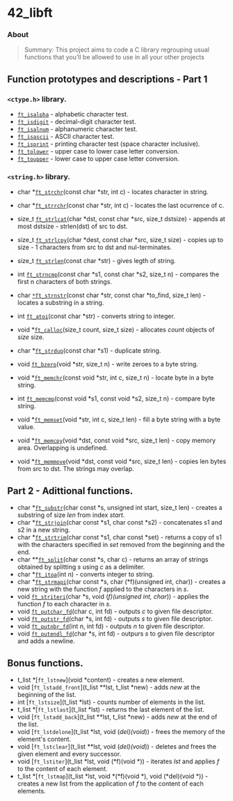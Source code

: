 # 42_libft
### About
<blockquote>Summary: This project aims to code a C library regrouping usual functions that you’ll
be allowed to use in all your other projects</blockquote>

## Function prototypes and descriptions - Part 1
### `<ctype.h>` library.
* [`ft_isalpha`](ft_isalpha.c) - alphabetic character test.
* [`ft_isdigit`](ft_isdigit.c) - decimal-digit character test.
* [`ft_isalnum`](ft_isalnum.c) - alphanumeric character test.
* [`ft_isascii`](ft_isascii.c) - ASCII character test.
* [`ft_isprint`](ft_isprint.c) - printing character test (space character inclusive).
* [`ft_tolower`](ft_tolower.c) - upper case to lower case letter conversion.
* [`ft_toupper`](ft_toupper.c) - lower case to upper case letter conversion.

### `<string.h>` library.
* char		*[`ft_strchr`](ft_strchr.c)(const char *str, int c) - locates character in string.
* char		*[`ft_strrchr`](ft_strrchr.c)(const char *str, int c) - locates the last ocurrence of c.
* size_t	[`ft_strlcat`](ft_strlcat.c)(char *dst, const char *src, size_t dstsize) - appends at most dstsize - strlen(dst) of src to dst.
* size_t	[`ft_strlcpy`](ft_strlcpy.c)(char *dest, const char *src, size_t size) - copies up to size - 1 characters from src to dst and nul-terminates.
* size_t	[`ft_strlen`](ft_strlen.c)(const char *str) - gives legth of string.
* int		[`ft_strncmp`](ft_strncmp.c)(const char *s1, const char *s2, size_t n) - compares the first n characters of both strings.
* char		[`*ft_strnstr`](ft_strnstr.c)(const char *str, const char *to_find, size_t len) - locates a substring in a string.
* int		[`ft_atoi`](ft_atoi.c)(const char *str) - converts string to integer.
* void		*[`ft_calloc`](ft_calloc.c)(size_t count, size_t size) - allocates _count_ objects of _size_ size.
* char		*[`ft_strdup`](ft_strdup.c)(const char *s1) - duplicate string.

* void	[`ft_bzero`](ft_bzero.c)(void *str, size_t n) - write zeroes to a byte string.
* void	*[`ft_memchr`](ft_memchr.c)(const void *str, int c, size_t n) - locate byte in a byte string.
* int	[`ft_memcmp`](ft_memcmp.c)(const void *s1, const void *s2, size_t n) - compare byte string.
* void	*[`ft_memset`](ft_memset.c)(void *str, int c, size_t len) - fill a byte string with a byte value.
* void	*[`ft_memcpy`](ft_memcpy.c)(void *dst, const void *src, size_t len) - copy memory area. Overlapping is undefined.
* void	*[`ft_memmove`](ft_memmove.c)(void *dst, const void *src, size_t len) - copies len bytes from src to dst. The strings may overlap.

## Part 2 -  Adittional functions.

* char	*[`ft_substr`](ft_substr.c)(char const *s, unsigned int start, size_t len) - creates a substring of size _len_ from index _start_.
* char	*[`ft_strjoin`](ft_strjoin.c)(char const *s1, char const *s2) - concatenates s1 and s2 in a new string.
* char	*[`ft_strtrim`](ft_strtrim.c)(char const *s1, char const *set) - returns a copy of s1 with the characters specified in _set_ removed from the beginning and the end.
* char	**[`ft_split`](ft_split.c)(char const *s, char c) - returns an array of strings obtained by splitting _s_ using _c_ as a delimiter.
* char	*[`ft_itoa`](ft_itoa.c)(int n) - converts integer to string.
* char	*[`ft_strmapi`](ft_strmapi.c)(char const *s, char (*f)(unsigned int, char)) - creates a new string with the function _f_ applied to the characters in _s_.
* void	[`ft_striteri`](ft_striteri.c)(char *s, void (*f)(unsigned int, char*)) - applies the function _f_ to each character in _s_.
* void	[`ft_putchar_fd`](ft_putchar_fd.c)(char c, int fd) - outputs _c_ to given file descriptor.
* void	[`ft_putstr_fd`](ft_putstr_fd.c)(char *s, int fd) - outputs _s_ to given file descriptor.
* void	[`ft_putnbr_fd`](ft_putnubr_fd.c)(int n, int fd) - outputs _n_ to given file descriptor.
* void	[`ft_putendl_fd`](ft_putendl_fd.c)(char *s, int fd) - outpurs _s_ to given file descriptor and adds a newline.

## Bonus functions.

* t_list	*[`ft_lstnew`](void *content) - creates a new element.
* void		[`ft_lstadd_front`](t_list **lst, t_list *new) - adds _new_ at the beginning of the list.
* int		[`ft_lstsize`](t_list *lst) - counts number of elements in the list.
* t_list	*[`ft_lstlast`](t_list *lst) - returns the last element of the list.
* void		[`ft_lstadd_back`](t_list **lst, t_list *new) - adds _new_ at the end of the list.
* void		[`ft_lstdelone`](t_list *lst, void (*del)(void*)) - frees the memory of the element's content.
* void		[`ft_lstclear`](t_list **lst, void (*del)(void*)) - deletes and frees the given element and every successor.
* void		[`ft_lstiter`](t_list *lst, void (*f)(void *)) - iterates _lst_ and applies _f_ to the content of each element.
* t_list	*[`ft_lstmap`](t_list *lst, void *(*f)(void *), void (*del)(void *)) - creates a new list from the application of _f_ to the content of each elements.
